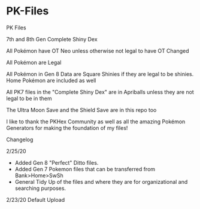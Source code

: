# PK-Files
PK Files


7th and 8th Gen Complete Shiny Dex

All Pokémon have OT Neo unless otherwise not legal to have OT Changed

All Pokémon are Legal

All Pokémon in Gen 8 Data are Square Shinies if they are legal to be shinies. Home Pokémon are included as well

All PK7 files in the "Complete Shiny Dex" are in Apriballs unless they are not legal to be in them

The Ultra Moon Save and the Shield Save are in this repo too

I like to thank the PKHex Community as well as all the amazing Pokémon Generators for making the foundation of my files!



Changelog

2/25/20
- Added Gen 8 "Perfect" Ditto files. 
- Added Gen 7 Pokemon files that can be transferred from Bank>Home>SwSh 
- General Tidy Up of the files and where they are for organizational and searching purposes.


2/23/20 
Default Upload
